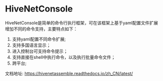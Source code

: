 # HiveNetConsole

HiveNetConsole是简单的命令行执行框架，可在该框架上基于yaml配置文件扩展增加不同的命令支持，主要特点如下：

1. 支持yaml配置不同命令扩展;
2. 支持多国语言显示；
3. 进入控制台可支持命令提示；
4. 支持直接在shell中执行命令，以及执行批量命令文件；
5. 跨平台;


文档地址: https://hivenetassemble.readthedocs.io/zh_CN/latest/
